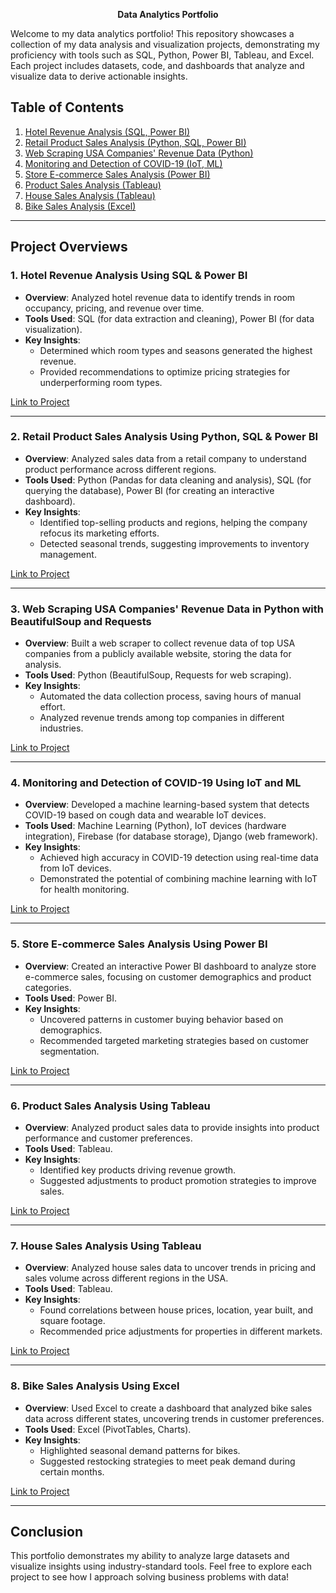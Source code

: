 <p align="center">
  <strong>Data Analytics Portfolio</strong>
</p>

Welcome to my data analytics portfolio! This repository showcases a collection of my data analysis and visualization projects, demonstrating my proficiency with tools such as SQL, Python, Power BI, Tableau, and Excel. Each project includes datasets, code, and dashboards that analyze and visualize data to derive actionable insights.

## Table of Contents

1. [Hotel Revenue Analysis (SQL, Power BI)](#1-hotel-revenue-analysis-using-sql--power-bi)
2. [Retail Product Sales Analysis (Python, SQL, Power BI)](#2-retail-product-sales-analysis-using-python-sql--power-bi)
3. [Web Scraping USA Companies' Revenue Data (Python)](#3-web-scraping-usa-companies-revenue-data-in-python-with-beautifulsoup-and-requests)
4. [Monitoring and Detection of COVID-19 (IoT, ML)](#4-monitoring-and-detection-of-covid-19-using-iot-and-ml)
5. [Store E-commerce Sales Analysis (Power BI)](#5-store-e-commerce-sales-analysis-using-power-bi)
6. [Product Sales Analysis (Tableau)](#6-product-sales-analysis-using-tableau)
7. [House Sales Analysis (Tableau)](#7-house-sales-analysis-using-tableau)
8. [Bike Sales Analysis (Excel)](#8-bike-sales-analysis-using-excel)

---

## Project Overviews

### 1. Hotel Revenue Analysis Using SQL & Power BI

- **Overview**: Analyzed hotel revenue data to identify trends in room occupancy, pricing, and revenue over time.
- **Tools Used**: SQL (for data extraction and cleaning), Power BI (for data visualization).
- **Key Insights**:
  - Determined which room types and seasons generated the highest revenue.
  - Provided recommendations to optimize pricing strategies for underperforming room types.
  
[Link to Project](https://github.com/al-mehedi-hasan-afridi/Hotel-Revenue-Analysis-Using-SQL-PowerBI)

---

### 2. Retail Product Sales Analysis Using Python, SQL & Power BI

- **Overview**: Analyzed sales data from a retail company to understand product performance across different regions.
- **Tools Used**: Python (Pandas for data cleaning and analysis), SQL (for querying the database), Power BI (for creating an interactive dashboard).
- **Key Insights**:
  - Identified top-selling products and regions, helping the company refocus its marketing efforts.
  - Detected seasonal trends, suggesting improvements to inventory management.
  
[Link to Project](https://github.com/al-mehedi-hasan-afridi/Retail-Product-Sales-Analysis-Using-Python-SQL-PowerBI)

---

### 3. Web Scraping USA Companies' Revenue Data in Python with BeautifulSoup and Requests

- **Overview**: Built a web scraper to collect revenue data of top USA companies from a publicly available website, storing the data for analysis.
- **Tools Used**: Python (BeautifulSoup, Requests for web scraping).
- **Key Insights**:
  - Automated the data collection process, saving hours of manual effort.
  - Analyzed revenue trends among top companies in different industries.
  
[Link to Project](https://github.com/al-mehedi-hasan-afridi/Web-Scraping-USA-Companies-Revenue-data-in-Python-with-BeautifulSoup-and-Requests)

---

### 4. Monitoring and Detection of COVID-19 Using IoT and ML

- **Overview**: Developed a machine learning-based system that detects COVID-19 based on cough data and wearable IoT devices.
- **Tools Used**: Machine Learning (Python), IoT devices (hardware integration), Firebase (for database storage), Django (web framework).
- **Key Insights**:
  - Achieved high accuracy in COVID-19 detection using real-time data from IoT devices.
  - Demonstrated the potential of combining machine learning with IoT for health monitoring.
  
[Link to Project](https://github.com/al-mehedi-hasan-afridi/Monitoring-and-Detection-of-COVID-19-using-IoT-and-ML)

---

### 5. Store E-commerce Sales Analysis Using Power BI

- **Overview**: Created an interactive Power BI dashboard to analyze store e-commerce sales, focusing on customer demographics and product categories.
- **Tools Used**: Power BI.
- **Key Insights**:
  - Uncovered patterns in customer buying behavior based on demographics.
  - Recommended targeted marketing strategies based on customer segmentation.
  
[Link to Project](https://github.com/al-mehedi-hasan-afridi/Store-Ecommerce-Sales-Analysis-Using-PowerBI)

---

### 6. Product Sales Analysis Using Tableau

- **Overview**: Analyzed product sales data to provide insights into product performance and customer preferences.
- **Tools Used**: Tableau.
- **Key Insights**:
  - Identified key products driving revenue growth.
  - Suggested adjustments to product promotion strategies to improve sales.
  
[Link to Project](https://github.com/al-mehedi-hasan-afridi/Product-Sales-Analysis-using-Tableau)

---

### 7. House Sales Analysis Using Tableau

- **Overview**: Analyzed house sales data to uncover trends in pricing and sales volume across different regions in the USA.
- **Tools Used**: Tableau.
- **Key Insights**:
  - Found correlations between house prices, location, year built, and square footage.
  - Recommended price adjustments for properties in different markets.
  
[Link to Project](https://github.com/al-mehedi-hasan-afridi/House-Sales-Analysis-Using-Tableau)

---

### 8. Bike Sales Analysis Using Excel

- **Overview**: Used Excel to create a dashboard that analyzed bike sales data across different states, uncovering trends in customer preferences.
- **Tools Used**: Excel (PivotTables, Charts).
- **Key Insights**:
  - Highlighted seasonal demand patterns for bikes.
  - Suggested restocking strategies to meet peak demand during certain months.
  
[Link to Project](https://github.com/al-mehedi-hasan-afridi/Bike-Sales-Analysis-Using-Excel)

---

## Conclusion

This portfolio demonstrates my ability to analyze large datasets and visualize insights using industry-standard tools. Feel free to explore each project to see how I approach solving business problems with data!
